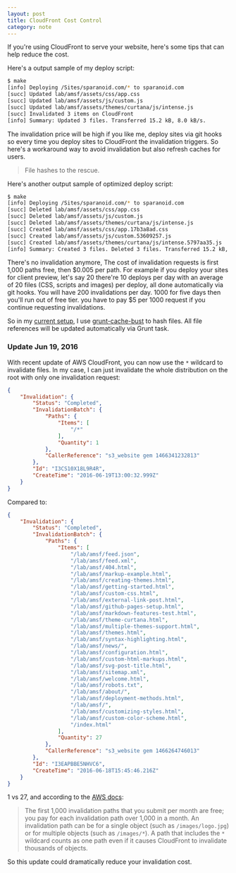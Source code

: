 ```yaml
---
layout: post
title: CloudFront Cost Control
category: note
---
```


If you're using CloudFront to serve your website, here's some tips that can help reduce the cost.

Here's a output sample of my deploy script:

```sh
$ make
[info] Deploying /Sites/sparanoid.com/* to sparanoid.com
[succ] Updated lab/amsf/assets/css/app.css
[succ] Updated lab/amsf/assets/js/custom.js
[succ] Updated lab/amsf/assets/themes/curtana/js/intense.js
[succ] Invalidated 3 items on CloudFront
[info] Summary: Updated 3 files. Transferred 15.2 kB, 8.0 kB/s.
```

The invalidation price will be high if you like me, deploy sites via git hooks so every time you deploy sites to CloudFront the invalidation triggers. So here's a workaround way to avoid invalidation but also refresh caches for users.

> File hashes to the rescue.

Here's another output sample of optimized deploy script:

```sh
$ make
[info] Deploying /Sites/sparanoid.com/* to sparanoid.com
[succ] Deleted lab/amsf/assets/css/app.css
[succ] Deleted lab/amsf/assets/js/custom.js
[succ] Deleted lab/amsf/assets/themes/curtana/js/intense.js
[succ] Created lab/amsf/assets/css/app.17b3a8ad.css
[succ] Created lab/amsf/assets/js/custom.53609257.js
[succ] Created lab/amsf/assets/themes/curtana/js/intense.5797aa35.js
[info] Summary: Created 3 files. Deleted 3 files. Transferred 15.2 kB, 8.2 kB/s.
```

There's no invalidation anymore, The cost of invalidation requests is first 1,000 paths free, then $0.005 per path. For example if you deploy your sites for client preview, let's say 20 there're 10 deploys per day with an average of 20 files (CSS, scripts and images) per deploy, all done automatically via git hooks. You will have 200 invalidations per day. 1000 for five days then you'll run out of free tier. you have to pay $5 per 1000 request if you continue requesting invalidations.

So in my [current setup](http://sparanoid.com/lab/amsf/), I use [grunt-cache-bust](https://github.com/hollandben/grunt-cache-bust) to hash files. All file references will be updated automatically via Grunt task.

### Update Jun 19, 2016

With recent update of AWS CloudFront, you can now use the `*` wildcard to invalidate files. In my case, I can just invalidate the whole distribution on the root with only one invalidation request:

```json
{
    "Invalidation": {
        "Status": "Completed",
        "InvalidationBatch": {
            "Paths": {
                "Items": [
                    "/*"
                ],
                "Quantity": 1
            },
            "CallerReference": "s3_website gem 1466341232813"
        },
        "Id": "I3CS10X18L9R4R",
        "CreateTime": "2016-06-19T13:00:32.999Z"
    }
}
```

Compared to:

```json
{
    "Invalidation": {
        "Status": "Completed",
        "InvalidationBatch": {
            "Paths": {
                "Items": [
                    "/lab/amsf/feed.json",
                    "/lab/amsf/feed.xml",
                    "/lab/amsf/404.html",
                    "/lab/amsf/markup-example.html",
                    "/lab/amsf/creating-themes.html",
                    "/lab/amsf/getting-started.html",
                    "/lab/amsf/custom-css.html",
                    "/lab/amsf/external-link-post.html",
                    "/lab/amsf/github-pages-setup.html",
                    "/lab/amsf/markdown-features-test.html",
                    "/lab/amsf/theme-curtana.html",
                    "/lab/amsf/multiple-themes-support.html",
                    "/lab/amsf/themes.html",
                    "/lab/amsf/syntax-highlighting.html",
                    "/lab/amsf/news/",
                    "/lab/amsf/configuration.html",
                    "/lab/amsf/custom-html-markups.html",
                    "/lab/amsf/svg-post-title.html",
                    "/lab/amsf/sitemap.xml",
                    "/lab/amsf/welcome.html",
                    "/lab/amsf/robots.txt",
                    "/lab/amsf/about/",
                    "/lab/amsf/deployment-methods.html",
                    "/lab/amsf/",
                    "/lab/amsf/customizing-styles.html",
                    "/lab/amsf/custom-color-scheme.html",
                    "/index.html"
                ],
                "Quantity": 27
            },
            "CallerReference": "s3_website gem 1466264746013"
        },
        "Id": "I3EAPBBE5NHVC6",
        "CreateTime": "2016-06-18T15:45:46.216Z"
    }
}
```

1 vs 27, and according to the [AWS docs](http://docs.aws.amazon.com/AmazonCloudFront/latest/DeveloperGuide/Invalidation.html):

> The first 1,000 invalidation paths that you submit per month are free; you pay for each invalidation path over 1,000 in a month. An invalidation path can be for a single object (such as `/images/logo.jpg`) or for multiple objects (such as `/images/*`). A path that includes the `*` wildcard counts as one path even if it causes CloudFront to invalidate thousands of objects.

So this update could dramatically reduce your invalidation cost.

